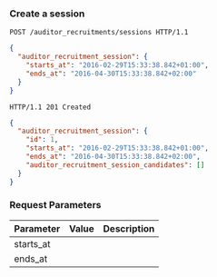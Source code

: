 ### Create a session

```http
POST /auditor_recruitments/sessions HTTP/1.1
```

```json
{
  "auditor_recruitment_session": {
    "starts_at": "2016-02-29T15:33:38.842+01:00",
    "ends_at": "2016-04-30T15:33:38.842+02:00"
  }
}
```

```http
HTTP/1.1 201 Created
```

```json
{
  "auditor_recruitment_session": {
    "id": 1,
    "starts_at": "2016-02-29T15:33:38.842+01:00",
    "ends_at": "2016-04-30T15:33:38.842+02:00",
    "auditor_recruitment_session_candidates": []
  }
}
```

### Request Parameters

Parameter           |  Value | Description
------------------- | ------ | ------
starts_at           | |
ends_at             | |
